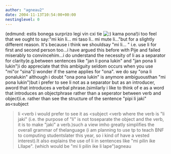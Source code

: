 ```yaml
---
author: "agneau2"
date: 2004-11-13T10:54:00+00:00
nestinglevel: 0
---
```

(edmund: estis bonega surprizo legi vin cxi tie ![:)](images/smilies/icon_e_smile.gif "Smile") kama pona!)i too feel that we ought to say:"mi kin li... mi taso li.. mi mute li..."but for a slightly different reason. It's because i think we shouldsay "mi li... " i.e. use li for first and second person too...i have argued this before with Pije and failed miserably to convincehim...i do understand the necessity of li as a separator for clarity(e.g.between sentences like "jan li pona lukin" and "jan pona li lukin")i do appreciate that this ambiguity seldom occurs when you use "mi"or "sina"(i wonder if the same applies for "ona". we do say "ona li ponalukin" although i doubt "ona pona lukin" is anymore ambiguousthan "mi pona lukin")but i prefer to see li not as a separator but as an introducer, aword that introduces a verbal phrase.(similarly i like to think of e as a word that introduces an objectphrase rather than a seperator between verb and object)i.e. rather than see the structure of the sentence "pipi li jaki" as<subject
> li <verb
> i would prefer to see it as <subject
> <verb
>where the verb is "li jaki" (i.e. the purpose of "li" is not toseparate the object and the verb, it is to make "jaki" a verb.)such a view imho greatly simplifies the overall grammar of thelanguage (i am planning to use tp to teach BNF to computing studentslater this year, so i kind of have a vested interest).It also explains the use of li in sentences like "mi pilin ike LIlape". (which would be "mi li pilin ike li lape")agneau